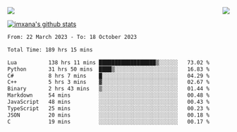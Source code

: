 <p>
  <a href="https://count.getloli.com/"><img src="https://count.getloli.com/get/@xana.readme?theme=moebooru-h"></a>
  <img src="https://weather-icon.journeyad.repl.co/@hangzhou?v=1" align="right">
</p>


<a href="https://github.com/imxana"><img align="center" src="https://github-readme-stats.vercel.app/api?username=imxana&show_icons=true&include_all_commits=true&hide_border=tru&custom_title=imxana%27s%20Github%20Stats" alt="imxana's github stats" /></a> 

<!--START_SECTION:waka-->

```txt
From: 22 March 2023 - To: 18 October 2023

Total Time: 189 hrs 15 mins

Lua          138 hrs 11 mins ██████████████████▒░░░░░░   73.02 %
Python       31 hrs 50 mins  ████▒░░░░░░░░░░░░░░░░░░░░   16.83 %
C#           8 hrs 7 mins    █░░░░░░░░░░░░░░░░░░░░░░░░   04.29 %
C++          5 hrs 3 mins    ▓░░░░░░░░░░░░░░░░░░░░░░░░   02.67 %
Binary       2 hrs 43 mins   ▒░░░░░░░░░░░░░░░░░░░░░░░░   01.44 %
Markdown     54 mins         ░░░░░░░░░░░░░░░░░░░░░░░░░   00.48 %
JavaScript   48 mins         ░░░░░░░░░░░░░░░░░░░░░░░░░   00.43 %
TypeScript   25 mins         ░░░░░░░░░░░░░░░░░░░░░░░░░   00.23 %
JSON         20 mins         ░░░░░░░░░░░░░░░░░░░░░░░░░   00.18 %
C            19 mins         ░░░░░░░░░░░░░░░░░░░░░░░░░   00.17 %
```

<!--END_SECTION:waka-->
